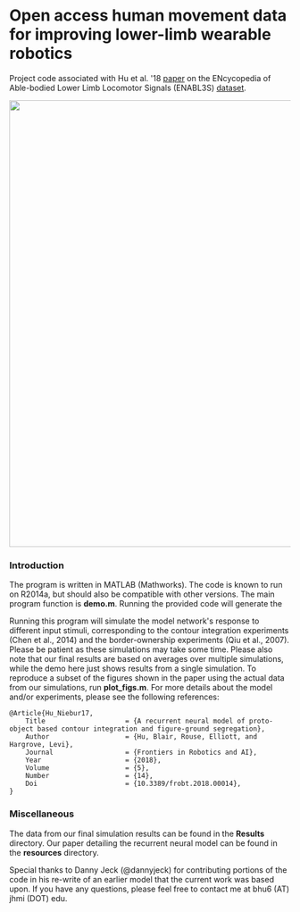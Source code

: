 # Open access human movement data for improving lower-limb wearable robotics
Project code associated with Hu et al. '18 [paper](https://doi.org/10.3389/frobt.2018.00014) on the ENcycopedia of Able-bodied Lower Limb Locomotor Signals (ENABL3S) [dataset](https://doi.org/10.6084/m9.figshare.5362627). 

<p align="center">
  <img style="float: center;" src="http://blair-hu.github.io/img/OpenSourceDataset1.jpg" width="800">
</p>

### Introduction

The program is written in MATLAB (Mathworks). The code is known to run on R2014a, but should also be compatible with other versions. The main program function is **demo.m**. Running the provided code will generate the 

Running this program will simulate the model network's response to different input stimuli, corresponding to the contour integration experiments (Chen et al., 2014) and the border-ownership experiments (Qiu et al., 2007). Please be patient as these simulations may take some time. Please also note that our final results are based on averages over multiple simulations, while the demo here just shows results from a single simulation. To reproduce a subset of the figures shown in the paper using the actual data from our simulations, run **plot_figs.m**. For more details about the model and/or experiments, please see the following references:

    @Article{Hu_Niebur17,
        Title                    = {A recurrent neural model of proto-object based contour integration and figure-ground segregation},
        Author                   = {Hu, Blair, Rouse, Elliott, and Hargrove, Levi},
        Journal                  = {Frontiers in Robotics and AI},
        Year                     = {2018},
        Volume                   = {5},
        Number                   = {14},
        Doi                      = {10.3389/frobt.2018.00014},
    }

### Miscellaneous

The data from our final simulation results can be found in the **Results** directory. Our paper detailing the recurrent neural model can be found in the **resources** directory.

Special thanks to Danny Jeck (@dannyjeck) for contributing portions of the code in his re-write of an earlier model that the current work was based upon. If you have any questions, please feel free to contact me at bhu6 (AT) jhmi (DOT) edu.
